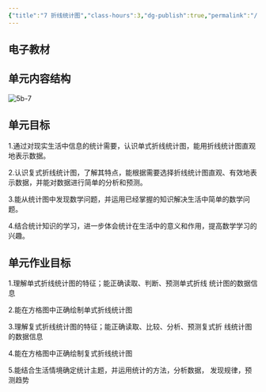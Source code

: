 ```yaml
---
{"title":"7 折线统计图","class-hours":3,"dg-publish":true,"permalink":"/4 单元教学/5B 五下/7 折线统计图/","dgPassFrontmatter":true,"noteIcon":""}
---
```



## 电子教材


## 单元内容结构

![5b-7](https://r2.edui123.com/2023/04/5b-7.png)

## 单元目标

1.通过对现实生活中信息的统计需要，认识单式折线统计图，能用折线统计图直观地表示数据。

2.认识复式折线统计图，了解其特点，能根据需要选择折线统计图直观、有效地表示数据，并能对数据进行简单的分析和预测。

3.能从统计图中发现数学问题，并运用已经掌握的知识解决生活中简单的数学问题。

4.结合统计知识的学习，进一步体会统计在生活中的意义和作用，提高数学学习的兴趣。

## 单元作业目标

1.理解单式折线统计图的特征；能正确读取、判断、预测单式折线 统计图的数据信息

2.能在方格图中正确绘制单式折线统计图

3.理解复式折线统计图的特征；能正确读取、比较、分析、预测复式折 线统计图的数据信息

4.能在方格图中正确绘制复式折线统计图

5.能结合生活情境确定统计主题，并运用统计的方法，分析数据， 发现规律，预测趋势
